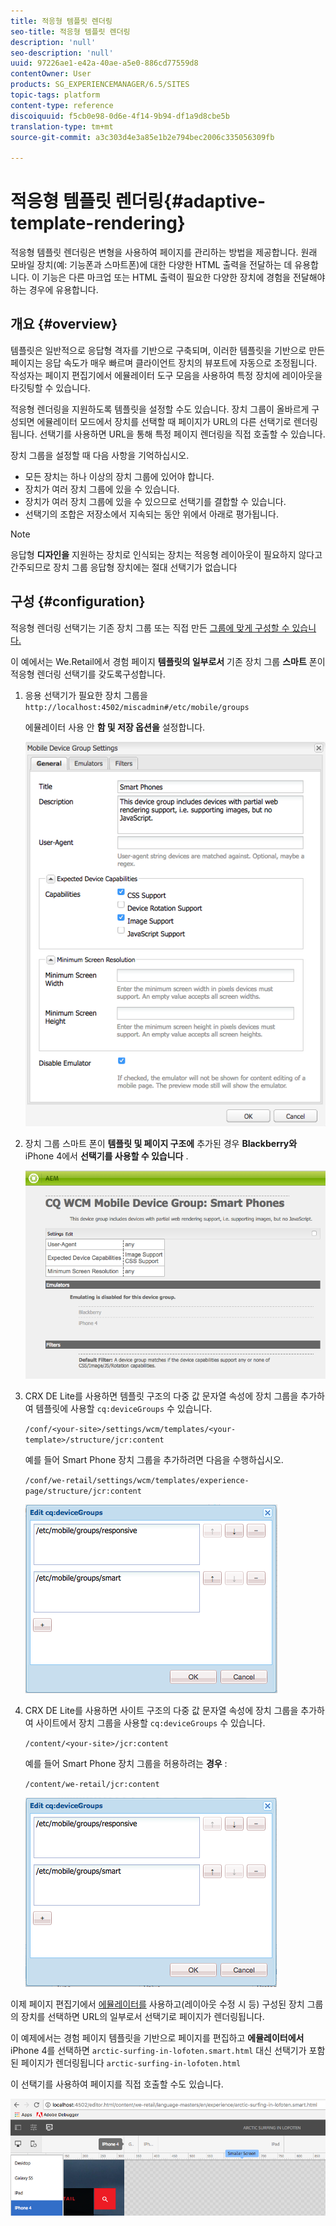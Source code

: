 ```yaml
---
title: 적응형 템플릿 렌더링
seo-title: 적응형 템플릿 렌더링
description: 'null'
seo-description: 'null'
uuid: 97226ae1-e42a-40ae-a5e0-886cd77559d8
contentOwner: User
products: SG_EXPERIENCEMANAGER/6.5/SITES
topic-tags: platform
content-type: reference
discoiquuid: f5cb0e98-0d6e-4f14-9b94-df1a9d8cbe5b
translation-type: tm+mt
source-git-commit: a3c303d4e3a85e1b2e794bec2006c335056309fb

---
```



# 적응형 템플릿 렌더링{#adaptive-template-rendering}

적응형 템플릿 렌더링은 변형을 사용하여 페이지를 관리하는 방법을 제공합니다. 원래 모바일 장치(예: 기능폰과 스마트폰)에 대한 다양한 HTML 출력을 전달하는 데 유용합니다. 이 기능은 다른 마크업 또는 HTML 출력이 필요한 다양한 장치에 경험을 전달해야 하는 경우에 유용합니다.

## 개요 {#overview}

템플릿은 일반적으로 응답형 격자를 기반으로 구축되며, 이러한 템플릿을 기반으로 만든 페이지는 응답 속도가 매우 빠르며 클라이언트 장치의 뷰포트에 자동으로 조정됩니다. 작성자는 페이지 편집기에서 에뮬레이터 도구 모음을 사용하여 특정 장치에 레이아웃을 타깃팅할 수 있습니다.

적응형 렌더링을 지원하도록 템플릿을 설정할 수도 있습니다. 장치 그룹이 올바르게 구성되면 에뮬레이터 모드에서 장치를 선택할 때 페이지가 URL의 다른 선택기로 렌더링됩니다. 선택기를 사용하면 URL을 통해 특정 페이지 렌더링을 직접 호출할 수 있습니다.

장치 그룹을 설정할 때 다음 사항을 기억하십시오.

* 모든 장치는 하나 이상의 장치 그룹에 있어야 합니다.
* 장치가 여러 장치 그룹에 있을 수 있습니다.
* 장치가 여러 장치 그룹에 있을 수 있으므로 선택기를 결합할 수 있습니다.
* 선택기의 조합은 저장소에서 지속되는 동안 위에서 아래로 평가됩니다.

>[!NOTE]
>
>응답형 **디자인을** 지원하는 장치로 인식되는 장치는 적응형 레이아웃이 필요하지 않다고 간주되므로 장치 그룹 응답형 장치에는 절대 선택기가 없습니다

## 구성 {#configuration}

적응형 렌더링 선택기는 기존 장치 그룹 또는 직접 만든 [그룹에 맞게 구성할 수 있습니다.](/help/sites-developing/mobile.md#device-groups)

이 예에서는 We.Retail에서 경험 페이지 **템플릿의 일부로서** 기존 장치 그룹 **스마트** 폰이 적응형 렌더링 선택기를 갖도록구성합니다.

1. 응용 선택기가 필요한 장치 그룹을 `http://localhost:4502/miscadmin#/etc/mobile/groups`

   에뮬레이터 사용 안 **함 및 저장 옵션을** 설정합니다.

   ![chlimage_1-157](assets/chlimage_1-157.png)

1. 장치 그룹 스마트 폰이 **템플릿 및 페이지 구조에** 추가된 경우 **Blackberry와** iPhone 4에서 **선택기를 사용할 수 있습니다** .

   ![chlimage_1-158](assets/chlimage_1-158.png)

1. CRX DE Lite를 사용하면 템플릿 구조의 다중 값 문자열 속성에 장치 그룹을 추가하여 템플릿에 사용할 `cq:deviceGroups` 수 있습니다.

   `/conf/<your-site>/settings/wcm/templates/<your-template>/structure/jcr:content`

   예를 들어 Smart Phone 장치 그룹을 추가하려면 다음을 수행하십시오.

   `/conf/we-retail/settings/wcm/templates/experience-page/structure/jcr:content`

   ![chlimage_1-159](assets/chlimage_1-159.png)

1. CRX DE Lite를 사용하면 사이트 구조의 다중 값 문자열 속성에 장치 그룹을 추가하여 사이트에서 장치 그룹을 사용할 `cq:deviceGroups` 수 있습니다.

   `/content/<your-site>/jcr:content`

   예를 들어 Smart Phone 장치 그룹을 허용하려는 **경우** :

   `/content/we-retail/jcr:content`

   ![chlimage_1-160](assets/chlimage_1-160.png)

이제 페이지 편집기에서 [에뮬레이터를](/help/sites-authoring/responsive-layout.md#layout-definitions-device-emulation-and-breakpoints) 사용하고(레이아웃 [](/help/sites-authoring/responsive-layout.md)수정 시 등) 구성된 장치 그룹의 장치를 선택하면 URL의 일부로서 선택기로 페이지가 렌더링됩니다.

이 예제에서는 경험 페이지 템플릿을 기반으로 페이지를 편집하고 **에뮬레이터에서** iPhone 4를 선택하면 `arctic-surfing-in-lofoten.smart.html` 대신 선택기가 포함된 페이지가 렌더링됩니다 `arctic-surfing-in-lofoten.html`

이 선택기를 사용하여 페이지를 직접 호출할 수도 있습니다.

![chlimage_1-161](assets/chlimage_1-161.png)

